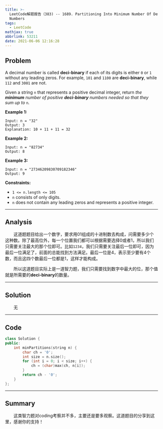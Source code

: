 ```yaml
---
title: >-
  LeetCode解题报告（383) -- 1689. Partitioning Into Minimum Number Of Deci-Binary
  Numbers
tags:
  - LeetCode
mathjax: true
abbrlink: 53211
date: 2021-06-06 12:16:28
---
```


## Problem

A decimal number is called **deci-binary** if each of its digits is either `0` or `1` without any leading zeros. For example, `101` and `1100` are **deci-binary**, while `112` and `3001` are not.

Given a string `n` that represents a positive decimal integer, return *the **minimum** number of positive **deci-binary** numbers needed so that they sum up to* `n`*.*

<!-- more -->

**Example 1:**

```
Input: n = "32"
Output: 3
Explanation: 10 + 11 + 11 = 32
```

**Example 2:**

```
Input: n = "82734"
Output: 8
```

**Example 3:**

```
Input: n = "27346209830709182346"
Output: 9
```



**Constraints:**

- `1 <= n.length <= 105`
- `n` consists of only digits.
- `n` does not contain any leading zeros and represents a positive integer.

------

## Analysis

&emsp;&emsp;这道题题目给出一个数字，要求用01组成的十进制数去构成，问需要多少个这种数。除了最高位外，每一个位置我们都可以根据需要选择0或者1，所以我们只需要关注最大的那个位即可。比如`1234`，我们只需要关注最后一位即可，因为最后一位满足了，前面的总能找到方法满足。最后一位是4，表示至少要有4个数，而且这四个数最后一位都是1，这样才能构成。

&emsp;&emsp;所以这道题目实际上是一道智力题，我们只需要找到数字中最大的位，那个值就是所需要的**deci-binary**的数量。

------

## Solution

&emsp;&emsp;无

------

## Code

```c++
class Solution {
public:
    int minPartitions(string n) {
        char ch = '0';
        int size = n.size();
        for (int i = 0; i < size; i++) {
            ch = (char)max(ch, n[i]);
        }
        return ch - '0';
    }
};
```

------

## Summary

&emsp;&emsp;这类智力题对coding考察并不多，主要还是要多观察。这道题目的分享到这里，感谢你的支持！
